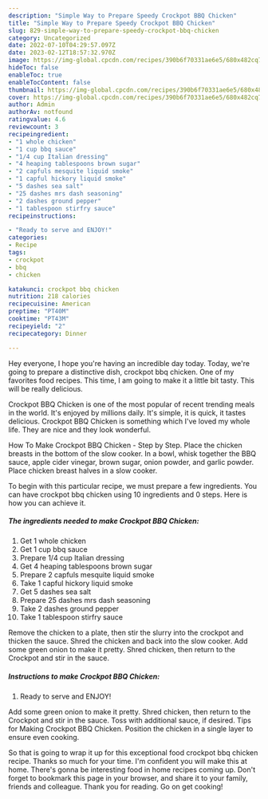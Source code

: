 ```yaml
---
description: "Simple Way to Prepare Speedy Crockpot BBQ Chicken"
title: "Simple Way to Prepare Speedy Crockpot BBQ Chicken"
slug: 829-simple-way-to-prepare-speedy-crockpot-bbq-chicken
category: Uncategorized
date: 2022-07-10T04:29:57.097Z
date: 2023-02-12T18:57:32.970Z
image: https://img-global.cpcdn.com/recipes/390b6f70331ae6e5/680x482cq70/crockpot-bbq-chicken-recipe-main-photo.jpg
hideToc: false
enableToc: true
enableTocContent: false
thumbnail: https://img-global.cpcdn.com/recipes/390b6f70331ae6e5/680x482cq70/crockpot-bbq-chicken-recipe-main-photo.jpg
cover: https://img-global.cpcdn.com/recipes/390b6f70331ae6e5/680x482cq70/crockpot-bbq-chicken-recipe-main-photo.jpg
author: Admin
authorAv: notfound
ratingvalue: 4.6
reviewcount: 3
recipeingredient:
- "1 whole chicken"
- "1 cup bbq sauce"
- "1/4 cup Italian dressing"
- "4 heaping tablespoons brown sugar"
- "2 capfuls mesquite liquid smoke"
- "1 capful hickory liquid smoke"
- "5 dashes sea salt"
- "25 dashes mrs dash seasoning"
- "2 dashes ground pepper"
- "1 tablespoon stirfry sauce"
recipeinstructions:

- "Ready to serve and ENJOY!"
categories:
- Recipe
tags:
- crockpot
- bbq
- chicken

katakunci: crockpot bbq chicken 
nutrition: 218 calories
recipecuisine: American
preptime: "PT40M"
cooktime: "PT43M"
recipeyield: "2"
recipecategory: Dinner

---
```



Hey everyone, I hope you're having an incredible day today. Today, we're going to prepare a distinctive dish, crockpot bbq chicken. One of my favorites food recipes. This time, I am going to make it a little bit tasty. This will be really delicious.

Crockpot BBQ Chicken is one of the most popular of recent trending meals in the world. It's enjoyed by millions daily. It's simple, it is quick, it tastes delicious. Crockpot BBQ Chicken is something which I've loved my whole life. They are nice and they look wonderful.

How To Make Crockpot BBQ Chicken - Step by Step. Place the chicken breasts in the bottom of the slow cooker. In a bowl, whisk together the BBQ sauce, apple cider vinegar, brown sugar, onion powder, and garlic powder. Place chicken breast halves in a slow cooker.


To begin with this particular recipe, we must prepare a few ingredients. You can have crockpot bbq chicken using 10 ingredients and 0 steps. Here is how you can achieve it.

<!--inarticleads1-->

##### The ingredients needed to make Crockpot BBQ Chicken:

1. Get 1 whole chicken
1. Get 1 cup bbq sauce
1. Prepare 1/4 cup Italian dressing
1. Get 4 heaping tablespoons brown sugar
1. Prepare 2 capfuls mesquite liquid smoke
1. Take 1 capful hickory liquid smoke
1. Get 5 dashes sea salt
1. Prepare 25 dashes mrs dash seasoning
1. Take 2 dashes ground pepper
1. Take 1 tablespoon stirfry sauce


Remove the chicken to a plate, then stir the slurry into the crockpot and thicken the sauce. Shred the chicken and back into the slow cooker. Add some green onion to make it pretty. Shred chicken, then return to the Crockpot and stir in the sauce. 

<!--inarticleads2-->

##### Instructions to make Crockpot BBQ Chicken:


1. Ready to serve and ENJOY!

Add some green onion to make it pretty. Shred chicken, then return to the Crockpot and stir in the sauce. Toss with additional sauce, if desired. Tips for Making Crockpot BBQ Chicken. Position the chicken in a single layer to ensure even cooking. 

So that is going to wrap it up for this exceptional food crockpot bbq chicken recipe. Thanks so much for your time. I'm confident you will make this at home. There's gonna be interesting food in home recipes coming up. Don't forget to bookmark this page in your browser, and share it to your family, friends and colleague. Thank you for reading. Go on get cooking!
